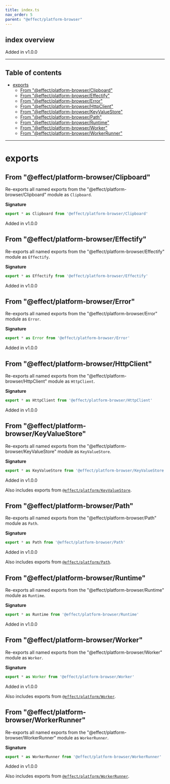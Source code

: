 ```yaml
---
title: index.ts
nav_order: 5
parent: "@effect/platform-browser"
---
```


## index overview

Added in v1.0.0

---

<h2 class="text-delta">Table of contents</h2>

- [exports](#exports)
  - [From "@effect/platform-browser/Clipboard"](#from-effectplatform-browserclipboard)
  - [From "@effect/platform-browser/Effectify"](#from-effectplatform-browsereffectify)
  - [From "@effect/platform-browser/Error"](#from-effectplatform-browsererror)
  - [From "@effect/platform-browser/HttpClient"](#from-effectplatform-browserhttpclient)
  - [From "@effect/platform-browser/KeyValueStore"](#from-effectplatform-browserkeyvaluestore)
  - [From "@effect/platform-browser/Path"](#from-effectplatform-browserpath)
  - [From "@effect/platform-browser/Runtime"](#from-effectplatform-browserruntime)
  - [From "@effect/platform-browser/Worker"](#from-effectplatform-browserworker)
  - [From "@effect/platform-browser/WorkerRunner"](#from-effectplatform-browserworkerrunner)

---

# exports

## From "@effect/platform-browser/Clipboard"

Re-exports all named exports from the "@effect/platform-browser/Clipboard" module as `Clipboard`.

**Signature**

```ts
export * as Clipboard from '@effect/platform-browser/Clipboard'
```

Added in v1.0.0

## From "@effect/platform-browser/Effectify"

Re-exports all named exports from the "@effect/platform-browser/Effectify" module as `Effectify`.

**Signature**

```ts
export * as Effectify from '@effect/platform-browser/Effectify'
```

Added in v1.0.0

## From "@effect/platform-browser/Error"

Re-exports all named exports from the "@effect/platform-browser/Error" module as `Error`.

**Signature**

```ts
export * as Error from '@effect/platform-browser/Error'
```

Added in v1.0.0

## From "@effect/platform-browser/HttpClient"

Re-exports all named exports from the "@effect/platform-browser/HttpClient" module as `HttpClient`.

**Signature**

```ts
export * as HttpClient from '@effect/platform-browser/HttpClient'
```

Added in v1.0.0

## From "@effect/platform-browser/KeyValueStore"

Re-exports all named exports from the "@effect/platform-browser/KeyValueStore" module as `KeyValueStore`.

**Signature**

```ts
export * as KeyValueStore from '@effect/platform-browser/KeyValueStore'
```

Added in v1.0.0

Also includes exports from [`@effect/platform/KeyValueStore`](https://effect-ts.github.io/platform/platform/KeyValueStore.ts.html).

## From "@effect/platform-browser/Path"

Re-exports all named exports from the "@effect/platform-browser/Path" module as `Path`.

**Signature**

```ts
export * as Path from '@effect/platform-browser/Path'
```

Added in v1.0.0

Also includes exports from [`@effect/platform/Path`](https://effect-ts.github.io/platform/platform/Path.ts.html).

## From "@effect/platform-browser/Runtime"

Re-exports all named exports from the "@effect/platform-browser/Runtime" module as `Runtime`.

**Signature**

```ts
export * as Runtime from '@effect/platform-browser/Runtime'
```

Added in v1.0.0

## From "@effect/platform-browser/Worker"

Re-exports all named exports from the "@effect/platform-browser/Worker" module as `Worker`.

**Signature**

```ts
export * as Worker from '@effect/platform-browser/Worker'
```

Added in v1.0.0

Also includes exports from [`@effect/platform/Worker`](https://effect-ts.github.io/platform/platform/Worker.ts.html).

## From "@effect/platform-browser/WorkerRunner"

Re-exports all named exports from the "@effect/platform-browser/WorkerRunner" module as `WorkerRunner`.

**Signature**

```ts
export * as WorkerRunner from '@effect/platform-browser/WorkerRunner'
```

Added in v1.0.0

Also includes exports from [`@effect/platform/WorkerRunner`](https://effect-ts.github.io/platform/platform/WorkerRunner.ts.html).
